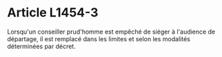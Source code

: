 # Article L1454-3

Lorsqu'un conseiller prud'homme est empêché de siéger à l'audience de départage, il est remplacé dans les limites et selon les modalités déterminées par décret.